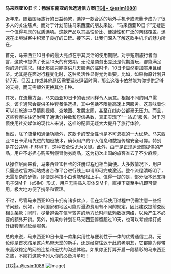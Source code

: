 **马来西亚10日卡：畅游东南亚的优选通信方案[[TG💪+ @esim1088](https://t.me/s/esim1088)]**

近年来，随着国际旅行的日益频繁，选择一款合适的境外手机卡或流量卡成为了很多人的关注焦点。而对于计划前往马来西亚的朋友来说，“马来西亚10日卡”无疑是一个值得考虑的优质选项。这款产品以其高性价比、便捷性和广泛的网络覆盖，迅速在出境游客中积累了良好的口碑。接下来，让我们深入了解这款手机卡的魅力所在。

首先，马来西亚10日卡的最大亮点在于其灵活的使用期限。对于短期旅行者而言，这款卡提供了长达10天的有效期，无论是商务出差还是假期游玩，都能满足你的通讯需求。相比那些只能提供几天服务的临时卡，10日卡显然更加实用且经济。尤其是在面对行程变化时，这种灵活性显得尤为重要。比如，如果你原计划只待7天，但因工作或其他原因需要延长逗留时间，那么这张卡依然能为你提供足够的支持，而无需额外更换其他卡种。

其次，在流量方面，马来西亚10日卡的表现同样令人满意。根据不同的用户需求，该卡通常会提供多种套餐供选择，其中包括不限量高速上网服务。这意味着你可以在旅途中尽情刷视频、查地图、发朋友圈，甚至在线办公都毫无压力。而且，这些套餐往往还附带了通话分钟数和短信条数，真正实现了“一站式”服务。对于习惯使用社交媒体的现代人来说，这样的配置无疑大大提升了旅行体验。

当然，除了流量和通话功能外，这款卡的安全性也是不可忽视的一大优势。马来西亚10日卡采用先进的加密技术，确保用户的个人信息和数据传输安全可靠。特别是在公共Wi-Fi环境下，这种安全性尤为关键。此外，由于是正规运营商提供的产品，用户不必担心购买到假冒伪劣商品，这为初次出国的旅客省去了不少麻烦。

从操作层面来看，马来西亚10日卡的注册过程也相当简便。大多数情况下，用户只需通过官方网站或者合作平台进行线上申请即可完成激活。整个流程清晰明了，无需复杂的步骤，即便是科技小白也能轻松上手。值得一提的是，部分版本还支持电子SIM卡（eSIM）形式，用户无需插入实体SIM卡，直接下载至手机即可使用，极大地方便了携带和管理。

不过，尽管马来西亚10日卡拥有诸多优点，但在实际使用过程中仍需注意一些细节问题。例如，不同国家和地区可能对漫游费用有不同的规定，因此建议提前查阅相关条款；同时，尽量避免在信号较差的地方长时间依赖数据网络，以免产生不必要的额外开销。另外，如果你计划在马来西亚停留超过10天，也可以考虑续订或升级套餐以延续服务。

总的来说，马来西亚10日卡是一款集实用性与便利性于一体的优秀通信工具。无论你是首次踏足这片热带天堂的新手，还是经常往返于此的老朋友，它都能为你带来高效稳定的网络连接和无忧的沟通体验。如果你正打算开启一段精彩的马来西亚之旅，不妨将这款卡列入你的必备清单吧！

[[TG💪+ @esim1088](https://t.me/s/esim1088) ![Image](https://i.postimg.cc/4NQfJmqS/Snipaste-2025-05-13-00-14-12.png)]